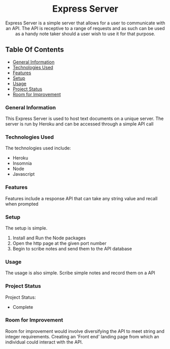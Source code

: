 <h1 align="center">Express Server</h1>
<p align="center">Express Server is a simple server that allows for a user to communicate with an API. The API is receptive to a range of requests and as such can be used as a handy note taker should a user wish to use it for that purpose.</p>

<h2>Table Of Contents</h2>

- [General Information](#general-information)
- [Technologies Used](#technologies-used)
- [Features](#features)
- [Setup](#setup)
- [Usage](#usage)
- [Project Status](#project-status)
- [Room for Improvement](#room-for-improvement)

<h3>General Information </h3> 
This Express Server is used to host text documents on a unique server. The server is run by Heroku and can be accessed through a simple API call

<h3>Technologies Used </h3> 
The technologies used include:

- Heroku
- Insomnia
- Node
- Javascript

<h3>Features</h3> 
Features include a response API that can take any string value and recall when prompted

<h3>Setup</h3> 
The setup is simple.

1. Install and Run the Node packages
2. Open the http page at the given port number
3. Begin to scribe notes and send them to the API database

<h3>Usage</h3> 
The usage is also simple. Scribe simple notes and record them on a API

<h3>Project Status</h3> 
Project Status:

- Complete

<h3>Room for Improvement</h3> 
Room for improvement would involve diversifying the API to meet string and integer requirements. Creating an 'Front end' landing page from which an individual could interact with the API.
